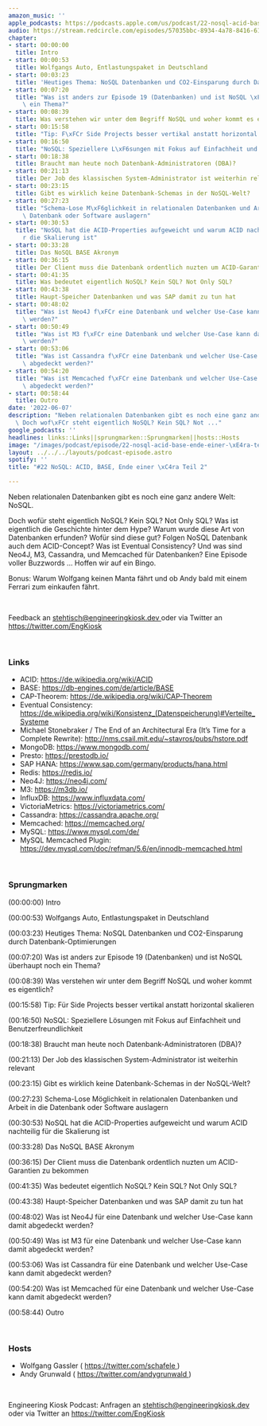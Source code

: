 ```yaml
---
amazon_music: ''
apple_podcasts: https://podcasts.apple.com/us/podcast/22-nosql-acid-base-ende-einer-%C3%A4ra-teil-2/id1603082924?i=1000565464152&uo=4
audio: https://stream.redcircle.com/episodes/57035bbc-8934-4a78-8416-61fa02778ab4/stream.mp3
chapter:
- start: 00:00:00
  title: Intro
- start: 00:00:53
  title: Wolfgangs Auto, Entlastungspaket in Deutschland
- start: 00:03:23
  title: 'Heutiges Thema: NoSQL Datenbanken und CO2-Einsparung durch Datenbank-Optimierungen'
- start: 00:07:20
  title: "Was ist anders zur Episode 19 (Datenbanken) und ist NoSQL \xFCberhaupt noch\
    \ ein Thema?"
- start: 00:08:39
  title: Was verstehen wir unter dem Begriff NoSQL und woher kommt es eigentlich?
- start: 00:15:58
  title: "Tip: F\xFCr Side Projects besser vertikal anstatt horizontal skalieren"
- start: 00:16:50
  title: "NoSQL: Speziellere L\xF6sungen mit Fokus auf Einfachheit und Benutzerfreundlichkeit"
- start: 00:18:38
  title: Braucht man heute noch Datenbank-Administratoren (DBA)?
- start: 00:21:13
  title: Der Job des klassischen System-Administrator ist weiterhin relevant
- start: 00:23:15
  title: Gibt es wirklich keine Datenbank-Schemas in der NoSQL-Welt?
- start: 00:27:23
  title: "Schema-Lose M\xF6glichkeit in relationalen Datenbanken und Arbeit in die\
    \ Datenbank oder Software auslagern"
- start: 00:30:53
  title: "NoSQL hat die ACID-Properties aufgeweicht und warum ACID nachteilig f\xFC\
    r die Skalierung ist"
- start: 00:33:28
  title: Das NoSQL BASE Akronym
- start: 00:36:15
  title: Der Client muss die Datenbank ordentlich nuzten um ACID-Garantien zu bekommen
- start: 00:41:35
  title: Was bedeutet eigentlich NoSQL? Kein SQL? Not Only SQL?
- start: 00:43:38
  title: Haupt-Speicher Datenbanken und was SAP damit zu tun hat
- start: 00:48:02
  title: "Was ist Neo4J f\xFCr eine Datenbank und welcher Use-Case kann damit abgedeckt\
    \ werden?"
- start: 00:50:49
  title: "Was ist M3 f\xFCr eine Datenbank und welcher Use-Case kann damit abgedeckt\
    \ werden?"
- start: 00:53:06
  title: "Was ist Cassandra f\xFCr eine Datenbank und welcher Use-Case kann damit\
    \ abgedeckt werden?"
- start: 00:54:20
  title: "Was ist Memcached f\xFCr eine Datenbank und welcher Use-Case kann damit\
    \ abgedeckt werden?"
- start: 00:58:44
  title: Outro
date: '2022-06-07'
description: "Neben relationalen Datenbanken gibt es noch eine ganz andere Welt: NoSQL.\
  \ Doch wof\xFCr steht eigentlich NoSQL? Kein SQL? Not ..."
google_podcasts: ''
headlines: links::Links||sprungmarken::Sprungmarken||hosts::Hosts
image: "/images/podcast/episode/22-nosql-acid-base-ende-einer-\xE4ra-teil-2.jpg"
layout: ../../../layouts/podcast-episode.astro
spotify: ''
title: "#22 NoSQL: ACID, BASE, Ende einer \xC4ra Teil 2"

---
```


<p>
   Neben relationalen Datenbanken gibt es noch eine ganz andere Welt: NoSQL.
  </p>
  <p>
   Doch wofür steht eigentlich NoSQL? Kein SQL? Not Only SQL? Was ist eigentlich die Geschichte hinter dem Hype? Warum wurde diese Art von Datenbanken erfunden? Wofür sind diese gut? Folgen NoSQL Datenbank auch dem ACID-Concept? Was ist Eventual Consistency? Und was sind Neo4J, M3, Cassandra, und Memcached für Datenbanken? Eine Episode voller Buzzwords … Hoffen wir auf ein Bingo.
  </p>
  <p>
   Bonus: Warum Wolfgang keinen Manta fährt und ob Andy bald mit einem Ferrari zum einkaufen fährt.
  </p>
  <p>
   <br/>
  </p>
  <p>
   Feedback an
   <a href="mailto:stehtisch@engineeringkiosk.dev" rel="nofollow">
    stehtisch@engineeringkiosk.dev
   </a>
   oder via Twitter an
   <a href="https://twitter.com/EngKiosk" rel="nofollow">
    https://twitter.com/EngKiosk
   </a>
  </p>
  <p>
   <br/>
  </p>
  <h3 id="links">
   Links
  </h3>
  <ul>
   <li>
    ACID:
    <a href="https://de.wikipedia.org/wiki/ACID" rel="nofollow">
     https://de.wikipedia.org/wiki/ACID
    </a>
   </li>
   <li>
    BASE:
    <a href="https://db-engines.com/de/article/BASE" rel="nofollow">
     https://db-engines.com/de/article/BASE
    </a>
   </li>
   <li>
    CAP-Theorem:
    <a href="https://de.wikipedia.org/wiki/CAP-Theorem" rel="nofollow">
     https://de.wikipedia.org/wiki/CAP-Theorem
    </a>
   </li>
   <li>
    Eventual Consistency:
    <a href="https://de.wikipedia.org/wiki/Konsistenz_(Datenspeicherung)#Verteilte_Systeme" rel="nofollow">
     https://de.wikipedia.org/wiki/Konsistenz_(Datenspeicherung)#Verteilte_Systeme
    </a>
   </li>
   <li>
    Michael Stonebraker / The End of an Architectural Era (It’s Time for a Complete Rewrite):
    <a href="http://nms.csail.mit.edu/~stavros/pubs/hstore.pdf" rel="nofollow">
     http://nms.csail.mit.edu/~stavros/pubs/hstore.pdf
    </a>
   </li>
   <li>
    MongoDB:
    <a href="https://www.mongodb.com/" rel="nofollow">
     https://www.mongodb.com/
    </a>
   </li>
   <li>
    Presto:
    <a href="https://prestodb.io/" rel="nofollow">
     https://prestodb.io/
    </a>
   </li>
   <li>
    SAP HANA:
    <a href="https://www.sap.com/germany/products/hana.html" rel="nofollow">
     https://www.sap.com/germany/products/hana.html
    </a>
   </li>
   <li>
    Redis:
    <a href="https://redis.io/" rel="nofollow">
     https://redis.io/
    </a>
   </li>
   <li>
    Neo4J:
    <a href="https://neo4j.com/" rel="nofollow">
     https://neo4j.com/
    </a>
   </li>
   <li>
    M3:
    <a href="https://m3db.io/" rel="nofollow">
     https://m3db.io/
    </a>
   </li>
   <li>
    InfluxDB:
    <a href="https://www.influxdata.com/" rel="nofollow">
     https://www.influxdata.com/
    </a>
   </li>
   <li>
    VictoriaMetrics:
    <a href="https://victoriametrics.com/" rel="nofollow">
     https://victoriametrics.com/
    </a>
   </li>
   <li>
    Cassandra:
    <a href="https://cassandra.apache.org/" rel="nofollow">
     https://cassandra.apache.org/
    </a>
   </li>
   <li>
    Memcached:
    <a href="https://memcached.org/" rel="nofollow">
     https://memcached.org/
    </a>
   </li>
   <li>
    MySQL:
    <a href="https://www.mysql.com/de/" rel="nofollow">
     https://www.mysql.com/de/
    </a>
   </li>
   <li>
    MySQL Memcached Plugin:
    <a href="https://dev.mysql.com/doc/refman/5.6/en/innodb-memcached.html" rel="nofollow">
     https://dev.mysql.com/doc/refman/5.6/en/innodb-memcached.html
    </a>
   </li>
  </ul>
  <p>
   <br/>
  </p>
  <h3 id="sprungmarken">
   Sprungmarken
  </h3>
  <p>
   (00:00:00) Intro
  </p>
  <p>
   (00:00:53) Wolfgangs Auto, Entlastungspaket in Deutschland
  </p>
  <p>
   (00:03:23) Heutiges Thema: NoSQL Datenbanken und CO2-Einsparung durch Datenbank-Optimierungen
  </p>
  <p>
   (00:07:20) Was ist anders zur Episode 19 (Datenbanken) und ist NoSQL überhaupt noch ein Thema?
  </p>
  <p>
   (00:08:39) Was verstehen wir unter dem Begriff NoSQL und woher kommt es eigentlich?
  </p>
  <p>
   (00:15:58) Tip: Für Side Projects besser vertikal anstatt horizontal skalieren
  </p>
  <p>
   (00:16:50) NoSQL: Speziellere Lösungen mit Fokus auf Einfachheit und Benutzerfreundlichkeit
  </p>
  <p>
   (00:18:38) Braucht man heute noch Datenbank-Administratoren (DBA)?
  </p>
  <p>
   (00:21:13) Der Job des klassischen System-Administrator ist weiterhin relevant
  </p>
  <p>
   (00:23:15) Gibt es wirklich keine Datenbank-Schemas in der NoSQL-Welt?
  </p>
  <p>
   (00:27:23) Schema-Lose Möglichkeit in relationalen Datenbanken und Arbeit in die Datenbank oder Software auslagern
  </p>
  <p>
   (00:30:53) NoSQL hat die ACID-Properties aufgeweicht und warum ACID nachteilig für die Skalierung ist
  </p>
  <p>
   (00:33:28) Das NoSQL BASE Akronym
  </p>
  <p>
   (00:36:15) Der Client muss die Datenbank ordentlich nuzten um ACID-Garantien zu bekommen
  </p>
  <p>
   (00:41:35) Was bedeutet eigentlich NoSQL? Kein SQL? Not Only SQL?
  </p>
  <p>
   (00:43:38) Haupt-Speicher Datenbanken und was SAP damit zu tun hat
  </p>
  <p>
   (00:48:02) Was ist Neo4J für eine Datenbank und welcher Use-Case kann damit abgedeckt werden?
  </p>
  <p>
   (00:50:49) Was ist M3 für eine Datenbank und welcher Use-Case kann damit abgedeckt werden?
  </p>
  <p>
   (00:53:06) Was ist Cassandra für eine Datenbank und welcher Use-Case kann damit abgedeckt werden?
  </p>
  <p>
   (00:54:20) Was ist Memcached für eine Datenbank und welcher Use-Case kann damit abgedeckt werden?
  </p>
  <p>
   (00:58:44) Outro
  </p>
  <p>
   <br/>
  </p>
  <h3 id="hosts">
   Hosts
  </h3>
  <ul>
   <li>
    Wolfgang Gassler (
    <a href="https://twitter.com/schafele" rel="nofollow">
     https://twitter.com/schafele
    </a>
    )
   </li>
   <li>
    Andy Grunwald (
    <a href="https://twitter.com/andygrunwald" rel="nofollow">
     https://twitter.com/andygrunwald
    </a>
    )
   </li>
  </ul>
  <p>
   <br/>
  </p>
  <p>
   Engineering Kiosk Podcast: Anfragen an
   <a href="mailto:stehtisch@engineeringkiosk.dev" rel="nofollow">
    stehtisch@engineeringkiosk.dev
   </a>
   oder via Twitter an
   <a href="https://twitter.com/EngKiosk" rel="nofollow">
    https://twitter.com/EngKiosk
   </a>
  </p>